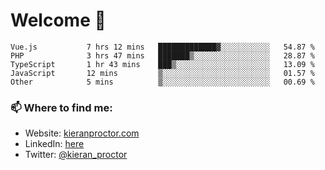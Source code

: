 # Welcome 🦘

<!--START_SECTION:waka-->

```text
Vue.js           7 hrs 12 mins   █████████████▓░░░░░░░░░░░   54.87 %
PHP              3 hrs 47 mins   ███████▒░░░░░░░░░░░░░░░░░   28.87 %
TypeScript       1 hr 43 mins    ███▒░░░░░░░░░░░░░░░░░░░░░   13.09 %
JavaScript       12 mins         ▒░░░░░░░░░░░░░░░░░░░░░░░░   01.57 %
Other            5 mins          ▒░░░░░░░░░░░░░░░░░░░░░░░░   00.69 %
```

<!--END_SECTION:waka-->

### 📫 Where to find me:

-   Website: [kieranproctor.com](https://kieranproctor.com/)
-   LinkedIn: [here](https://www.linkedin.com/in/kieran-proctor-086b5a159/)
-   Twitter: [@kieran_proctor](https://twitter.com/kieran_proctor)
